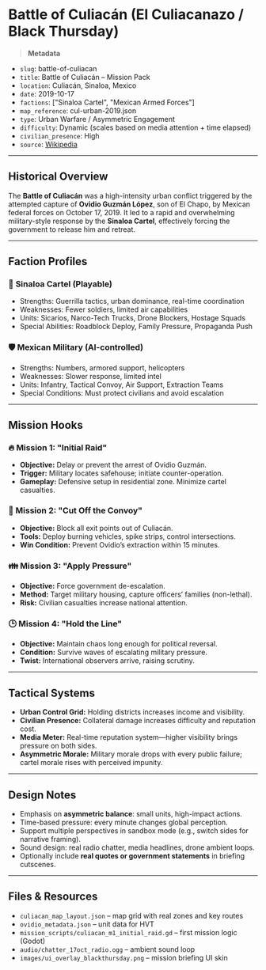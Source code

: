 # Battle of Culiacán (El Culiacanazo / Black Thursday)

> **Metadata**  
- `slug`: battle-of-culiacan  
- `title`: Battle of Culiacán – Mission Pack  
- `location`: Culiacán, Sinaloa, Mexico  
- `date`: 2019-10-17  
- `factions`: ["Sinaloa Cartel", "Mexican Armed Forces"]  
- `map_reference`: cul-urban-2019.json  
- `type`: Urban Warfare / Asymmetric Engagement  
- `difficulty`: Dynamic (scales based on media attention + time elapsed)  
- `civilian_presence`: High  
- `source`: [Wikipedia](https://en.wikipedia.org/wiki/Battle_of_Culiac%C3%A1n)

---

## Historical Overview

The **Battle of Culiacán** was a high-intensity urban conflict triggered by the attempted capture of **Ovidio Guzmán López**, son of El Chapo, by Mexican federal forces on October 17, 2019. It led to a rapid and overwhelming military-style response by the **Sinaloa Cartel**, effectively forcing the government to release him and retreat.

---

## Faction Profiles

### 🎯 **Sinaloa Cartel** (Playable)
- Strengths: Guerrilla tactics, urban dominance, real-time coordination
- Weaknesses: Fewer soldiers, limited air capabilities
- Units: Sicarios, Narco-Tech Trucks, Drone Blockers, Hostage Squads
- Special Abilities: Roadblock Deploy, Family Pressure, Propaganda Push

### 🛡️ **Mexican Military** (AI-controlled)
- Strengths: Numbers, armored support, helicopters
- Weaknesses: Slower response, limited intel
- Units: Infantry, Tactical Convoy, Air Support, Extraction Teams
- Special Conditions: Must protect civilians and avoid escalation

---

## Mission Hooks

### 🔥 Mission 1: "Initial Raid"
- **Objective:** Delay or prevent the arrest of Ovidio Guzmán.
- **Trigger:** Military locates safehouse; initiate counter-operation.
- **Gameplay:** Defensive setup in residential zone. Minimize cartel casualties.

### 🛑 Mission 2: "Cut Off the Convoy"
- **Objective:** Block all exit points out of Culiacán.
- **Tools:** Deploy burning vehicles, spike strips, control intersections.
- **Win Condition:** Prevent Ovidio’s extraction within 15 minutes.

### 👪 Mission 3: "Apply Pressure"
- **Objective:** Force government de-escalation.
- **Method:** Target military housing, capture officers’ families (non-lethal).
- **Risk:** Civilian casualties increase national attention.

### 🕒 Mission 4: "Hold the Line"
- **Objective:** Maintain chaos long enough for political reversal.
- **Condition:** Survive waves of escalating military pressure.
- **Twist:** International observers arrive, raising scrutiny.

---

## Tactical Systems

- **Urban Control Grid:** Holding districts increases income and visibility.
- **Civilian Presence:** Collateral damage increases difficulty and reputation cost.
- **Media Meter:** Real-time reputation system—higher visibility brings pressure on both sides.
- **Asymmetric Morale:** Military morale drops with every public failure; cartel morale rises with perceived impunity.

---

## Design Notes

- Emphasis on **asymmetric balance**: small units, high-impact actions.
- Time-based pressure: every minute changes global perception.
- Support multiple perspectives in sandbox mode (e.g., switch sides for narrative framing).
- Sound design: real radio chatter, media headlines, drone ambient loops.
- Optionally include **real quotes or government statements** in briefing cutscenes.

---

## Files & Resources

- `culiacan_map_layout.json` – map grid with real zones and key routes  
- `ovidio_metadata.json` – unit data for HVT  
- `mission_scripts/culiacan_m1_initial_raid.gd` – first mission logic (Godot)  
- `audio/chatter_17oct_radio.ogg` – ambient sound loop  
- `images/ui_overlay_blackthursday.png` – mission briefing UI skin

